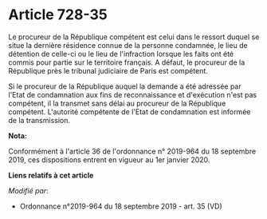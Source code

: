 # Article 728-35

Le procureur de la République compétent est celui dans le ressort duquel se situe la dernière résidence connue de la personne
condamnée, le lieu de détention de celle-ci ou le lieu de l'infraction lorsque les faits ont été commis pour partie sur le
territoire français. A défaut, le procureur de la République près le   tribunal judiciaire de Paris est compétent. 

Si le procureur de la République auquel la demande a été adressée par l'Etat de condamnation aux fins de reconnaissance et
d'exécution n'est pas compétent, il la transmet sans délai au procureur de la République compétent. L'autorité compétente de
l'Etat de condamnation est informée de la transmission.

**Nota:**

Conformément à l'article 36 de l'ordonnance n° 2019-964 du 18 septembre 2019, ces dispositions entrent en vigueur au 1er
janvier 2020.

**Liens relatifs à cet article**

_Modifié par_:

  - Ordonnance n°2019-964 du 18 septembre 2019 - art. 35 (VD)
